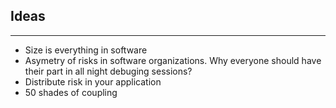 ## Ideas
***
+ Size is everything in software
+ Asymetry of risks in software organizations. Why everyone should have their part in all night debuging sessions?
+ Distribute risk in your application
+ 50 shades of coupling 

